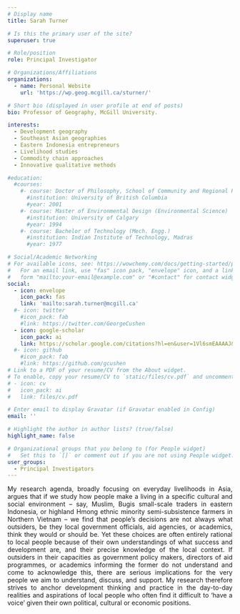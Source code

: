 ```yaml
---
# Display name
title: Sarah Turner

# Is this the primary user of the site?
superuser: true

# Role/position
role: Principal Investigator

# Organizations/Affiliations
organizations:
  - name: Personal Website 
    url: 'https://wp.geog.mcgill.ca/sturner/'

# Short bio (displayed in user profile at end of posts)
bio: Professor of Geography, McGill University.

interests:
  - Development geography
  - Southeast Asian geographies
  - Eastern Indonesia entrepreneurs
  - Livelihood studies
  - Commodity chain approaches
  - Innovative qualitative methods

#education:
  #courses:
    #- course: Doctor of Philosophy, School of Community and Regional Planning
      #institution: University of British Columbia
      #year: 2001
    #- course: Master of Environmental Design (Environmental Science) 
      #institution: University of Calgary
      #year: 1994
    #- course: Bachelor of Technology (Mech. Engg.)  
      #institution: Indian Institute of Technology, Madras
      #year: 1977

# Social/Academic Networking
# For available icons, see: https://wowchemy.com/docs/getting-started/page-builder/#icons
#   For an email link, use "fas" icon pack, "envelope" icon, and a link in the
#   form "mailto:your-email@example.com" or "#contact" for contact widget.
social:
  - icon: envelope
    icon_pack: fas
    link: 'mailto:sarah.turner@mcgill.ca'
  #- icon: twitter
    #icon_pack: fab
    #link: https://twitter.com/GeorgeCushen
  - icon: google-scholar
    icon_pack: ai
    link: https://scholar.google.com/citations?hl=en&user=1Vl6smEAAAAJ&view_op=list_works&sortby=pubdate
  #- icon: github
    #icon_pack: fab
    #link: https://github.com/gcushen
# Link to a PDF of your resume/CV from the About widget.
# To enable, copy your resume/CV to `static/files/cv.pdf` and uncomment the lines below.
# - icon: cv
#   icon_pack: ai
#   link: files/cv.pdf

# Enter email to display Gravatar (if Gravatar enabled in Config)
email: ''

# Highlight the author in author lists? (true/false)
highlight_name: false

# Organizational groups that you belong to (for People widget)
#   Set this to `[]` or comment out if you are not using People widget.
user_groups:
  - Principal Investigators
---
```

<p align="justify">My research agenda, broadly focusing on everyday livelihoods in Asia, argues that if we study how people make a living in a specific cultural and social environment – say, Muslim, Bugis small-scale traders in eastern Indonesia, or highland Hmong ethnic minority semi-subsistence farmers in Northern Vietnam – we find that people’s decisions are not always what outsiders, be they local government officials, aid agencies, or academics, think they would or should be. Yet these choices are often entirely rational to local people because of their own understandings of what success and development are, and their precise knowledge of the local context. If outsiders in their capacities as government policy makers, directors of aid programmes, or academics informing the former do not understand and come to acknowledge this, there are serious implications for the very people we aim to understand, discuss, and support. My research therefore strives to anchor development thinking and practice in the day-to-day realities and aspirations of local people who often find it difficult to ‘have a voice’ given their own political, cultural or economic positions.
</p>

